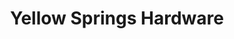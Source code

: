 ---
title: "Yellow Springs Hardware"
url: /yellow-springs/yellow-springs-hardware/
shop: Eisenwaren
---